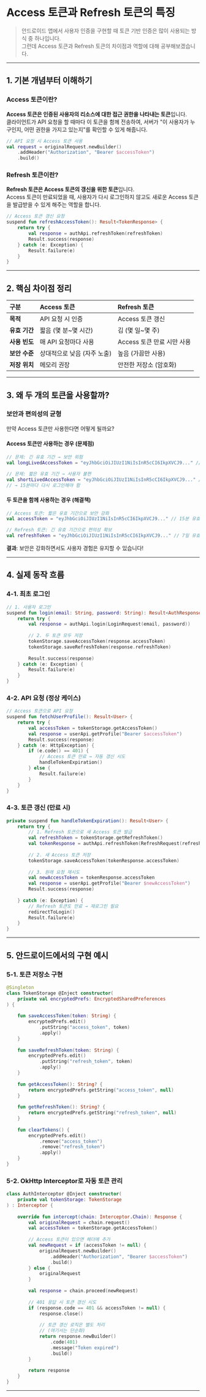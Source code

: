 # Access 토큰과 Refresh 토큰의 특징

> 안드로이드 앱에서 사용자 인증을 구현할 때 토큰 기반 인증은 많이 사용되는 방식 중 하나입니다.    
> 그런데 Access 토큰과 Refresh 토큰의 차이점과 역할에 대해 공부해보겠습니다.  

---

## 1. 기본 개념부터 이해하기

### Access 토큰이란?
**Access 토큰은 인증된 사용자의 리소스에 대한 접근 권한을 나타내는 토큰**입니다.  
클라이언트가 API 요청을 할 때마다 이 토큰을 함께 전송하여, 서버가 "이 사용자가 누구인지, 어떤 권한을 가지고 있는지"를 확인할 수 있게 해줍니다.

```kotlin
// API 요청 시 Access 토큰 사용
val request = originalRequest.newBuilder()
    .addHeader("Authorization", "Bearer $accessToken")
    .build()
```

### Refresh 토큰이란?
**Refresh 토큰은 Access 토큰의 갱신을 위한 토큰**입니다.  
Access 토큰이 만료되었을 때, 사용자가 다시 로그인하지 않고도 새로운 Access 토큰을 발급받을 수 있게 해주는 역할을 합니다.

```kotlin
// Access 토큰 갱신 요청
suspend fun refreshAccessToken(): Result<TokenResponse> {
    return try {
        val response = authApi.refreshToken(refreshToken)
        Result.success(response)
    } catch (e: Exception) {
        Result.failure(e)
    }
}
```

---

## 2. 핵심 차이점 정리

| 구분 | Access 토큰 | Refresh 토큰 |
|:---|:---|:---|
| **목적** | API 요청 시 인증 | Access 토큰 갱신 |
| **유효 기간** | 짧음 (몇 분~몇 시간) | 김 (몇 일~몇 주) |
| **사용 빈도** | 매 API 요청마다 사용 | Access 토큰 만료 시만 사용 |
| **보안 수준** | 상대적으로 낮음 (자주 노출) | 높음 (가끔만 사용) |
| **저장 위치** | 메모리 권장 | 안전한 저장소 (암호화) |

---

## 3. 왜 두 개의 토큰을 사용할까?

### 보안과 편의성의 균형

만약 Access 토큰만 사용한다면 어떻게 될까요?

#### Access 토큰만 사용하는 경우 (문제점)
```kotlin
// 문제: 긴 유효 기간 → 보안 위험
val longLivedAccessToken = "eyJhbGciOiJIUzI1NiIsInR5cCI6IkpXVCJ9..." // 1주일 유효

// 문제: 짧은 유효 기간 → 사용자 불편
val shortLivedAccessToken = "eyJhbGciOiJIUzI1NiIsInR5cCI6IkpXVCJ9..." // 15분 유효
// → 15분마다 다시 로그인해야 함
```

#### 두 토큰을 함께 사용하는 경우 (해결책)
```kotlin
// Access 토큰: 짧은 유효 기간으로 보안 강화
val accessToken = "eyJhbGciOiJIUzI1NiIsInR5cCI6IkpXVCJ9..." // 15분 유효

// Refresh 토큰: 긴 유효 기간으로 편의성 확보
val refreshToken = "eyJhbGciOiJIUzI1NiIsInR5cCI6IkpXVCJ9..." // 7일 유효
```

**결과**: 보안은 강화하면서도 사용자 경험은 유지할 수 있습니다!

---

## 4. 실제 동작 흐름

### 4-1. 최초 로그인
```kotlin
// 1. 사용자 로그인
suspend fun login(email: String, password: String): Result<AuthResponse> {
    return try {
        val response = authApi.login(LoginRequest(email, password))
        
        // 2. 두 토큰 모두 저장
        tokenStorage.saveAccessToken(response.accessToken)
        tokenStorage.saveRefreshToken(response.refreshToken)
        
        Result.success(response)
    } catch (e: Exception) {
        Result.failure(e)
    }
}
```

### 4-2. API 요청 (정상 케이스)
```kotlin
// Access 토큰으로 API 요청
suspend fun fetchUserProfile(): Result<User> {
    return try {
        val accessToken = tokenStorage.getAccessToken()
        val response = userApi.getProfile("Bearer $accessToken")
        Result.success(response)
    } catch (e: HttpException) {
        if (e.code() == 401) {
            // Access 토큰 만료 → 자동 갱신 시도
            handleTokenExpiration()
        } else {
            Result.failure(e)
        }
    }
}
```

### 4-3. 토큰 갱신 (만료 시)
```kotlin
private suspend fun handleTokenExpiration(): Result<User> {
    return try {
        // 1. Refresh 토큰으로 새 Access 토큰 발급
        val refreshToken = tokenStorage.getRefreshToken()
        val tokenResponse = authApi.refreshToken(RefreshRequest(refreshToken))
        
        // 2. 새 Access 토큰 저장
        tokenStorage.saveAccessToken(tokenResponse.accessToken)
        
        // 3. 원래 요청 재시도
        val newAccessToken = tokenResponse.accessToken
        val response = userApi.getProfile("Bearer $newAccessToken")
        Result.success(response)
        
    } catch (e: Exception) {
        // Refresh 토큰도 만료 → 재로그인 필요
        redirectToLogin()
        Result.failure(e)
    }
}
```

---

## 5. 안드로이드에서의 구현 예시

### 5-1. 토큰 저장소 구현
```kotlin
@Singleton
class TokenStorage @Inject constructor(
    private val encryptedPrefs: EncryptedSharedPreferences
) {
    
    fun saveAccessToken(token: String) {
        encryptedPrefs.edit()
            .putString("access_token", token)
            .apply()
    }
    
    fun saveRefreshToken(token: String) {
        encryptedPrefs.edit()
            .putString("refresh_token", token)
            .apply()
    }
    
    fun getAccessToken(): String? {
        return encryptedPrefs.getString("access_token", null)
    }
    
    fun getRefreshToken(): String? {
        return encryptedPrefs.getString("refresh_token", null)
    }
    
    fun clearTokens() {
        encryptedPrefs.edit()
            .remove("access_token")
            .remove("refresh_token")
            .apply()
    }
}
```

### 5-2. OkHttp Interceptor로 자동 토큰 관리
```kotlin
class AuthInterceptor @Inject constructor(
    private val tokenStorage: TokenStorage
) : Interceptor {
    
    override fun intercept(chain: Interceptor.Chain): Response {
        val originalRequest = chain.request()
        val accessToken = tokenStorage.getAccessToken()
        
        // Access 토큰이 있으면 헤더에 추가
        val newRequest = if (accessToken != null) {
            originalRequest.newBuilder()
                .addHeader("Authorization", "Bearer $accessToken")
                .build()
        } else {
            originalRequest
        }
        
        val response = chain.proceed(newRequest)
        
        // 401 응답 시 토큰 갱신 시도
        if (response.code == 401 && accessToken != null) {
            response.close()
            
            // 토큰 갱신 로직은 별도 처리
            // (여기서는 단순화)
            return response.newBuilder()
                .code(401)
                .message("Token expired")
                .build()
        }
        
        return response
    }
}
```

---
